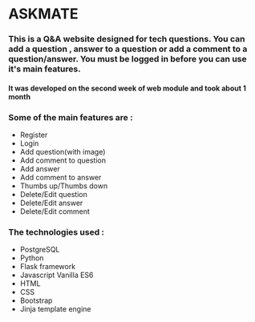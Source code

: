 # ASKMATE

### This is a Q&A website designed for tech questions. You can add a question , answer to a question or add a comment to a question/answer. You must be logged in before you can use it's main features.

#### It was developed on the second week of web module and took about 1 month

### Some of the main features are :
* Register
* Login
* Add question(with image)
* Add comment to question
* Add answer
* Add comment to answer
* Thumbs up/Thumbs down
* Delete/Edit question
* Delete/Edit answer
* Delete/Edit comment


### The technologies used :
* PostgreSQL
* Python
* Flask framework
* Javascript Vanilla ES6
* HTML
* CSS
* Bootstrap
* Jinja template engine

